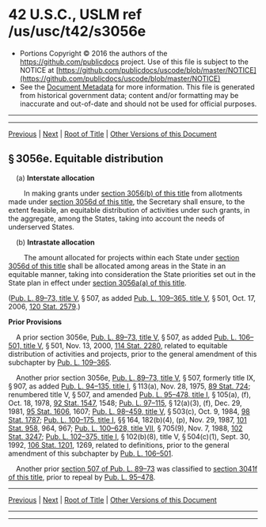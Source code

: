 ---
---

# 42 U.S.C., USLM ref /us/usc/t42/s3056e

* Portions Copyright © 2016 the authors of the https://github.com/publicdocs project.
  Use of this file is subject to the NOTICE at [https://github.com/publicdocs/uscode/blob/master/NOTICE](https://github.com/publicdocs/uscode/blob/master/NOTICE)
* See the [Document Metadata](././../../../../..//README.md) for more information.
  This file is generated from historical government data; content and/or formatting may be inaccurate and out-of-date and should not be used for official purposes.

----------
----------

[Previous](./../../../../..//us/usc/t42/ch35/schIX/m__us_usc_t42_s3056d.md) | [Next](./../../../../..//us/usc/t42/ch35/schIX/m__us_usc_t42_s3056f.md) | [Root of Title](./../../../../../) | [Other Versions of this Document](https://publicdocs.github.io/go/links?ns=uslm&ref=%2Fus%2Fusc%2Ft42%2Fs3056e)

## § 3056e. Equitable distribution

    (a) __Interstate allocation__ 

        In making grants under [section 3056(b) of this title][/us/usc/t42/s3056/b] from allotments made under [section 3056d of this title][/us/usc/t42/s3056d], the Secretary shall ensure, to the extent feasible, an equitable distribution of activities under such grants, in the aggregate, among the States, taking into account the needs of underserved States.

    (b) __Intrastate allocation__ 

        The amount allocated for projects within each State under [section 3056d of this title][/us/usc/t42/s3056d] shall be allocated among areas in the State in an equitable manner, taking into consideration the State priorities set out in the State plan in effect under [section 3056a(a) of this title][/us/usc/t42/s3056a/a].

([Pub. L. 89–73, title V][/us/pl/89/73/tV], § 507, as added [Pub. L. 109–365, title V][/us/pl/109/365/tV], § 501, Oct. 17, 2006, [120 Stat. 2579][/us/stat/120/2579].)

 __Prior Provisions__ 

    A prior section 3056e, [Pub. L. 89–73, title V][/us/pl/89/73/tV], § 507, as added [Pub. L. 106–501, title V][/us/pl/106/501/tV], § 501, Nov. 13, 2000, [114 Stat. 2280][/us/stat/114/2280], related to equitable distribution of activities and projects, prior to the general amendment of this subchapter by [Pub. L. 109–365][/us/pl/109/365].

    Another prior section 3056e, [Pub. L. 89–73, title V][/us/pl/89/73/tV], § 507, formerly title IX, § 907, as added [Pub. L. 94–135, title I][/us/pl/94/135/tI], § 113(a), Nov. 28, 1975, [89 Stat. 724][/us/stat/89/724]; renumbered title V, § 507, and amended [Pub. L. 95–478, title I][/us/pl/95/478/tI], § 105(a), (f), Oct. 18, 1978, [92 Stat. 1547][/us/stat/92/1547], 1548; [Pub. L. 97–115][/us/pl/97/115], § 12(a)(3), (f), Dec. 29, 1981, [95 Stat. 1606][/us/stat/95/1606], 1607; [Pub. L. 98–459, title V][/us/pl/98/459/tV], § 503(c), Oct. 9, 1984, [98 Stat. 1787][/us/stat/98/1787]; [Pub. L. 100–175, title I][/us/pl/100/175/tI], §§ 164, 182(b)(4), (p), Nov. 29, 1987, [101 Stat. 958][/us/stat/101/958], 964, 967; [Pub. L. 100–628, title VII][/us/pl/100/628/tVII], § 705(9), Nov. 7, 1988, [102 Stat. 3247][/us/stat/102/3247]; [Pub. L. 102–375, title I][/us/pl/102/375/tI], § 102(b)(8), title V, § 504(c)(1), Sept. 30, 1992, [106 Stat. 1201][/us/stat/106/1201], 1269, related to definitions, prior to the general amendment of this subchapter by [Pub. L. 106–501][/us/pl/106/501].

    Another prior [section 507 of Pub. L. 89–73][/us/pl/89/73/s507] was classified to [section 3041f of this title][/us/usc/t42/s3041f], prior to repeal by [Pub. L. 95–478][/us/pl/95/478].

----------

[Previous](./../../../../..//us/usc/t42/ch35/schIX/m__us_usc_t42_s3056d.md) | [Next](./../../../../..//us/usc/t42/ch35/schIX/m__us_usc_t42_s3056f.md) | [Root of Title](./../../../../../) | [Other Versions of this Document](https://publicdocs.github.io/go/links?ns=uslm&ref=%2Fus%2Fusc%2Ft42%2Fs3056e)

----------
----------

[/us/usc/t42/s3056/b]: https://publicdocs.github.io/go/links?ns=uslm&ref=%2Fus%2Fusc%2Ft42%2Fs3056%2Fb
[/us/usc/t42/s3056d]: https://publicdocs.github.io/go/links?ns=uslm&ref=%2Fus%2Fusc%2Ft42%2Fs3056d
[/us/usc/t42/s3056d]: https://publicdocs.github.io/go/links?ns=uslm&ref=%2Fus%2Fusc%2Ft42%2Fs3056d
[/us/usc/t42/s3056a/a]: https://publicdocs.github.io/go/links?ns=uslm&ref=%2Fus%2Fusc%2Ft42%2Fs3056a%2Fa
[/us/pl/89/73/tV]: https://publicdocs.github.io/go/links?ns=uslm&ref=%2Fus%2Fpl%2F89%2F73%2FtV
[/us/pl/109/365/tV]: https://publicdocs.github.io/go/links?ns=uslm&ref=%2Fus%2Fpl%2F109%2F365%2FtV
[/us/stat/120/2579]: https://publicdocs.github.io/go/links?ns=uslm&ref=%2Fus%2Fstat%2F120%2F2579
[/us/pl/89/73/tV]: https://publicdocs.github.io/go/links?ns=uslm&ref=%2Fus%2Fpl%2F89%2F73%2FtV
[/us/pl/106/501/tV]: https://publicdocs.github.io/go/links?ns=uslm&ref=%2Fus%2Fpl%2F106%2F501%2FtV
[/us/stat/114/2280]: https://publicdocs.github.io/go/links?ns=uslm&ref=%2Fus%2Fstat%2F114%2F2280
[/us/pl/109/365]: https://publicdocs.github.io/go/links?ns=uslm&ref=%2Fus%2Fpl%2F109%2F365
[/us/pl/89/73/tV]: https://publicdocs.github.io/go/links?ns=uslm&ref=%2Fus%2Fpl%2F89%2F73%2FtV
[/us/pl/94/135/tI]: https://publicdocs.github.io/go/links?ns=uslm&ref=%2Fus%2Fpl%2F94%2F135%2FtI
[/us/stat/89/724]: https://publicdocs.github.io/go/links?ns=uslm&ref=%2Fus%2Fstat%2F89%2F724
[/us/pl/95/478/tI]: https://publicdocs.github.io/go/links?ns=uslm&ref=%2Fus%2Fpl%2F95%2F478%2FtI
[/us/stat/92/1547]: https://publicdocs.github.io/go/links?ns=uslm&ref=%2Fus%2Fstat%2F92%2F1547
[/us/pl/97/115]: https://publicdocs.github.io/go/links?ns=uslm&ref=%2Fus%2Fpl%2F97%2F115
[/us/stat/95/1606]: https://publicdocs.github.io/go/links?ns=uslm&ref=%2Fus%2Fstat%2F95%2F1606
[/us/pl/98/459/tV]: https://publicdocs.github.io/go/links?ns=uslm&ref=%2Fus%2Fpl%2F98%2F459%2FtV
[/us/stat/98/1787]: https://publicdocs.github.io/go/links?ns=uslm&ref=%2Fus%2Fstat%2F98%2F1787
[/us/pl/100/175/tI]: https://publicdocs.github.io/go/links?ns=uslm&ref=%2Fus%2Fpl%2F100%2F175%2FtI
[/us/stat/101/958]: https://publicdocs.github.io/go/links?ns=uslm&ref=%2Fus%2Fstat%2F101%2F958
[/us/pl/100/628/tVII]: https://publicdocs.github.io/go/links?ns=uslm&ref=%2Fus%2Fpl%2F100%2F628%2FtVII
[/us/stat/102/3247]: https://publicdocs.github.io/go/links?ns=uslm&ref=%2Fus%2Fstat%2F102%2F3247
[/us/pl/102/375/tI]: https://publicdocs.github.io/go/links?ns=uslm&ref=%2Fus%2Fpl%2F102%2F375%2FtI
[/us/stat/106/1201]: https://publicdocs.github.io/go/links?ns=uslm&ref=%2Fus%2Fstat%2F106%2F1201
[/us/pl/106/501]: https://publicdocs.github.io/go/links?ns=uslm&ref=%2Fus%2Fpl%2F106%2F501
[/us/pl/89/73/s507]: https://publicdocs.github.io/go/links?ns=uslm&ref=%2Fus%2Fpl%2F89%2F73%2Fs507
[/us/usc/t42/s3041f]: https://publicdocs.github.io/go/links?ns=uslm&ref=%2Fus%2Fusc%2Ft42%2Fs3041f
[/us/pl/95/478]: https://publicdocs.github.io/go/links?ns=uslm&ref=%2Fus%2Fpl%2F95%2F478


